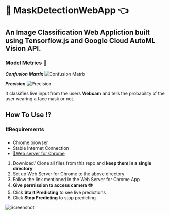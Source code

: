 # :tada: MaskDetectionWebApp :point_left:

## An Image Classification Web Appliction built using Tensorflow.js and Google Cloud AutoML Vision API.
### Model Metrics :rotating_light:
_**Confusion Matrix**_
![Confusion Matrix](https://github.com/singh08prashant/MaskDetectionWebApp/blob/master/cm.png)

_**Precision**_
![Precision](https://github.com/singh08prashant/MaskDetectionWebApp/blob/master/metrics.png)

It classifies live input from the users **Webcam** and tells the probability of the user wearing a face mask or not.

## How To Use :interrobang:

### :heavy_exclamation_mark::heavy_exclamation_mark:Requirements 
  * Chrome browser
  * Stable Internet Connection
  * [:link:Web server for Chrome](https://chrome.google.com/webstore/detail/web-server-for-chrome/ofhbbkphhbklhfoeikjpcbhemlocgigb/related?hl=en)
  
  1. Download/ Clone all files from this repo and **keep them in a single directory**
  2. Set up Web Server for Chrome to the above directory
  3. Follow the link mentioned in the Web Server for Chrome App
  4. **Give permission to access camera** :camera:
  5. Click **Start Predicting** to see live predictions
  6. Click **Stop Predicting** to stop predicting

![Screenshot](https://github.com/singh08prashant/MaskDetectionWebApp/blob/master/ss.png)
